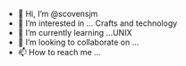- 👋 Hi, I’m @scovensjm
- 👀 I’m interested in ... Crafts and technology 
- 🌱 I’m currently learning ...UNIX
- 💞️ I’m looking to collaborate on ...
- 📫 How to reach me ...

<!---
scovensjm/scovensjm is a ✨ special ✨ repository because its `README.md` (this file) appears on your GitHub profile.
You can click the Preview link to take a look at your changes.
--->
